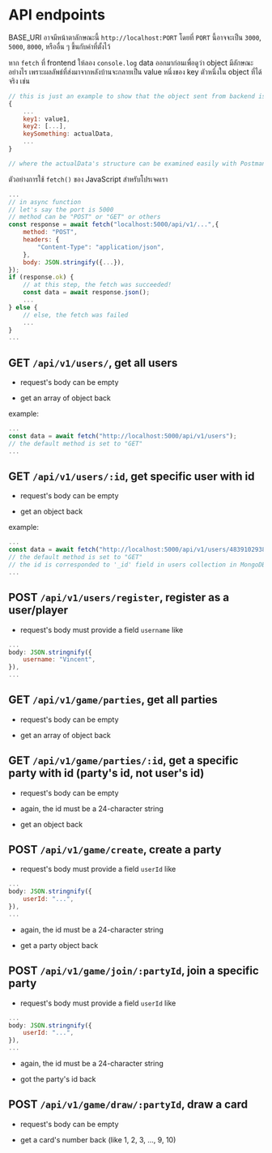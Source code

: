 # API endpoints

BASE_URI อาจมีหน้าตาลักษณะนี้ `http://localhost:PORT` โดยที่ `PORT` นี้อาจจะเป็น `3000`, `5000`, `8000`, หรืออื่น ๆ ขึ้นกับค่าที่ตั้งไว้

หาก `fetch` ที่ frontend ให้ลอง `console.log` data ออกมาก่อนเพื่อดูว่า object มีลักษณะอย่างไร เพราะผลลัพธ์ที่ส่งมาจากหลังบ้านจะกลายเป็น value หนึ่งของ key ตัวหนึ่งใน object ที่ได้จริง เช่น

```javascript
// this is just an example to show that the object sent from backend is inside the object gained from fetch function
{
    ...
    key1: value1,
    key2: [...],
    keySomething: actualData,
    ...
}

// where the actualData's structure can be examined easily with Postman
```

ตัวอย่างการใช้ `fetch()` ของ JavaScript สำหรับโปรเจคเรา

```javascript
...
// in async function
// let's say the port is 5000
// method can be "POST" or "GET" or others
const response = await fetch("localhost:5000/api/v1/...",{
    method: "POST",
    headers: {
        "Content-Type": "application/json",
    },
    body: JSON.stringify({...}),
});
if (response.ok) {
    // at this step, the fetch was succeeded!
    const data = await response.json();
    ...
} else {
    // else, the fetch was failed
    ...
}
...
```

## GET `/api/v1/users/`, get all users

- request's body can be empty

- get an array of object back

example:

```javascript
...
const data = await fetch("http://localhost:5000/api/v1/users");
// the default method is set to "GET"
...
```

## GET `/api/v1/users/:id`, get specific user with id

- request's body can be empty

- get an object back

example:
```javascript
...
const data = await fetch("http://localhost:5000/api/v1/users/483910293847293718349802");
// the default method is set to "GET"
// the id is corresponded to '_id' field in users collection in MongoDB, so it must be a 24-character string
...
```

## POST `/api/v1/users/register`, register as a user/player

- request's body must provide a field `username` like

```javascript
...
body: JSON.stringnify({
    username: "Vincent",
}),
...
```

## GET `/api/v1/game/parties`, get all parties

- request's body can be empty

- get an array of object back

## GET `/api/v1/game/parties/:id`, get a specific party with id (party's id, not user's id)

- request's body can be empty

- again, the id must be a 24-character string

- get an object back

## POST `/api/v1/game/create`, create a party

- request's body must provide a field `userId` like

```javascript
...
body: JSON.stringnify({
    userId: "...",
}),
...
```

- again, the id must be a 24-character string

- get a party object back

## POST `/api/v1/game/join/:partyId`, join a specific party

- request's body must provide a field `userId` like

```javascript
...
body: JSON.stringnify({
    userId: "...",
}),
...
```

- again, the id must be a 24-character string

- got the party's id back

## POST `/api/v1/game/draw/:partyId`, draw a card

- request's body can be empty

- get a card's number back (like 1, 2, 3, ..., 9, 10)